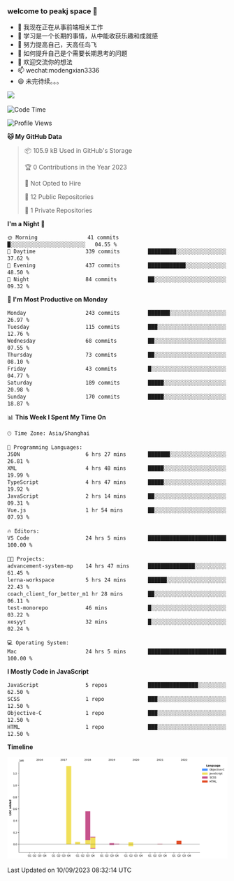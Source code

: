### welcome to peakj space 👋



- 🔭 我现在正在从事前端相关工作
- 🌱 学习是一个长期的事情，从中能收获乐趣和成就感
- 👯 努力提高自己，天高任鸟飞
- 🤔 如何提升自己是个需要长期思考的问题
- 💬 欢迎交流你的想法
- 📫 wechat:modengxian3336
- 😄 未完待续。。。

![](https://s2.ax1x.com/2019/06/28/ZKxc4J.jpg)

<!--START_SECTION:waka-->
![Code Time](http://img.shields.io/badge/Code%20Time-2%2C768%20hrs%204%20mins-blue)

![Profile Views](http://img.shields.io/badge/Profile%20Views-0-blue)

**🐱 My GitHub Data** 

> 📦 105.9 kB Used in GitHub's Storage 
 > 
> 🏆 0 Contributions in the Year 2023
 > 
> 🚫 Not Opted to Hire
 > 
> 📜 12 Public Repositories 
 > 
> 🔑 1 Private Repositories 
 > 
**I'm a Night 🦉** 

```text
🌞 Morning                41 commits          █░░░░░░░░░░░░░░░░░░░░░░░░   04.55 % 
🌆 Daytime                339 commits         █████████░░░░░░░░░░░░░░░░   37.62 % 
🌃 Evening                437 commits         ████████████░░░░░░░░░░░░░   48.50 % 
🌙 Night                  84 commits          ██░░░░░░░░░░░░░░░░░░░░░░░   09.32 % 
```
📅 **I'm Most Productive on Monday** 

```text
Monday                   243 commits         ███████░░░░░░░░░░░░░░░░░░   26.97 % 
Tuesday                  115 commits         ███░░░░░░░░░░░░░░░░░░░░░░   12.76 % 
Wednesday                68 commits          ██░░░░░░░░░░░░░░░░░░░░░░░   07.55 % 
Thursday                 73 commits          ██░░░░░░░░░░░░░░░░░░░░░░░   08.10 % 
Friday                   43 commits          █░░░░░░░░░░░░░░░░░░░░░░░░   04.77 % 
Saturday                 189 commits         █████░░░░░░░░░░░░░░░░░░░░   20.98 % 
Sunday                   170 commits         █████░░░░░░░░░░░░░░░░░░░░   18.87 % 
```


📊 **This Week I Spent My Time On** 

```text
🕑︎ Time Zone: Asia/Shanghai

💬 Programming Languages: 
JSON                     6 hrs 27 mins       ███████░░░░░░░░░░░░░░░░░░   26.81 % 
XML                      4 hrs 48 mins       █████░░░░░░░░░░░░░░░░░░░░   19.99 % 
TypeScript               4 hrs 47 mins       █████░░░░░░░░░░░░░░░░░░░░   19.92 % 
JavaScript               2 hrs 14 mins       ██░░░░░░░░░░░░░░░░░░░░░░░   09.31 % 
Vue.js                   1 hr 54 mins        ██░░░░░░░░░░░░░░░░░░░░░░░   07.93 % 

🔥 Editors: 
VS Code                  24 hrs 5 mins       █████████████████████████   100.00 % 

🐱‍💻 Projects: 
advancement-system-mp    14 hrs 47 mins      ███████████████░░░░░░░░░░   61.45 % 
lerna-workspace          5 hrs 24 mins       ██████░░░░░░░░░░░░░░░░░░░   22.43 % 
coach_client_for_better_m1 hr 28 mins        ██░░░░░░░░░░░░░░░░░░░░░░░   06.11 % 
test-monorepo            46 mins             █░░░░░░░░░░░░░░░░░░░░░░░░   03.22 % 
xesyyt                   32 mins             █░░░░░░░░░░░░░░░░░░░░░░░░   02.24 % 

💻 Operating System: 
Mac                      24 hrs 5 mins       █████████████████████████   100.00 % 
```

**I Mostly Code in JavaScript** 

```text
JavaScript               5 repos             ████████████████░░░░░░░░░   62.50 % 
SCSS                     1 repo              ███░░░░░░░░░░░░░░░░░░░░░░   12.50 % 
Objective-C              1 repo              ███░░░░░░░░░░░░░░░░░░░░░░   12.50 % 
HTML                     1 repo              ███░░░░░░░░░░░░░░░░░░░░░░   12.50 % 
```



**Timeline**

![Lines of Code chart](https://raw.githubusercontent.com/PeakJ/PeakJ/master/assets/bar_graph.png)


 Last Updated on 10/09/2023 08:32:14 UTC
<!--END_SECTION:waka-->
